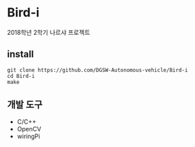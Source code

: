 # Bird-i

2018학년 2학기 나르샤 프로젝트

## install
    
    git clone https://github.com/DGSW-Autonomous-vehicle/Bird-i
    cd Bird-i
    make

## 개발 도구

* C/C++
* OpenCV
* wiringPi


